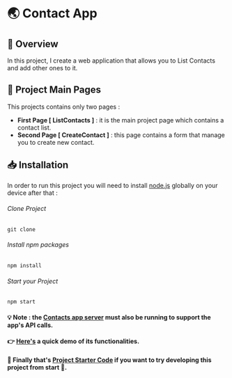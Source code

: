# 🌏 Contact App

## 📌 Overview
In this project, I create a web application that allows you to List Contacts and add other ones to it.

## 📰 Project Main Pages
This projects contains only two pages :
- **First Page [ ListContacts ]** : it is the main project page which contains a contact list.
 - **Second Page [ CreateContact ]** : this page contains a form that manage you to create new contact.

## 📥 Installation
In order to run this project you will need to install [node.js](https://nodejs.org/en/) globally on your device after that :

###### Clone Project
```
git clone 
```
###### Install npm packages
```
npm install
```
###### Start your Project
```
npm start
```

#### 💡 Note : the [Contacts app server](https://github.com/udacity/reactnd-contacts-server2) must also be running to support the app's API calls.

#### 👉 [Here's](https://www.youtube.com/watch?v=DIaUp9kzG_0) a quick demo of its functionalities.

#### 🎉 Finally that's [Project Starter Code](https://github.com/udacity/React-Fundamentals-C1-React-Contacts.git) if you want to try developing this project from start 🤞.